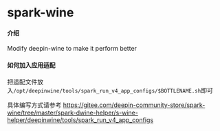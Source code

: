# spark-wine

#### 介绍
Modify deepin-wine to make it perform better

#### 如何加入应用适配

把适配文件放入`/opt/deepinwine/tools/spark_run_v4_app_configs/$BOTTLENAME.sh`即可

具体编写方式请参考 https://gitee.com/deepin-community-store/spark-wine/tree/master/spark-dwine-helper/s-wine-helper/deepinwine/tools/spark_run_v4_app_configs